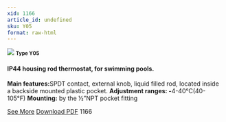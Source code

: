 ```yaml
---
xid: 1166
article_id: undefined
sku: Y05
format: raw-html
---
```

 <img src="./1166/Y05.jpg" class="card-imgs mb-2">
 <small class="text-grey mb-2"><b>Type Y05</b> </small>
 <h4>IP44 housing rod thermostat, for swimming pools.</h4>
 <p><b>Main features:</b>SPDT contact, external knob, liquid filled rod, located inside a backside mounted plastic pocket.
 <b>Adjustment ranges: -</b>4-40&#xB0;C(40-105&#xB0;F)
 <b>Mounting:</b> by the &#xBD;&#x201D;NPT pocket fitting</p>
 <div class="btns">
 <a href="../en/ip44-housing-rod-thermostat-for-swimming-pools-y05.html" class="btn-red">See More</a>
 <a href="../en/pdf/Cat2 P22 Ultimheat EN Y05 20130409.pdf" target="_blank" class="btn-red">Download PDF</a>
 <!-- <a href="http://www.ultimheat.com/cat2.html" target="_blank" class="access-link"> Access full catalogue <i class="fa fa-external-link" aria-hidden="true"></i> </a> -->
 <span class="number-btn">1166</span>
 </div>
 